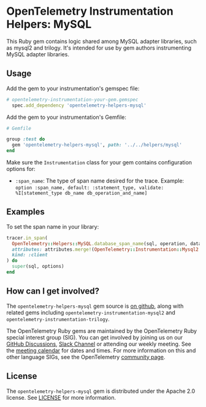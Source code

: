 # OpenTelemetry Instrumentation Helpers: MySQL

This Ruby gem contains logic shared among MySQL adapter libraries, such as mysql2 and trilogy. It's intended for use by gem authors instrumenting MySQL adapter libraries.

## Usage

Add the gem to your instrumentation's gemspec file:

```ruby
# opentelemetry-instrumentation-your-gem.gemspec
  spec.add_dependency 'opentelemetry-helpers-mysql'
```

Add the gem to your instrumentation's Gemfile:

```ruby
# Gemfile

group :test do
  gem 'opentelemetry-helpers-mysql', path: '../../helpers/mysql'
end
```

Make sure the `Instrumentation` class for your gem contains configuration options for:

- `:span_name`: The type of span name desired for the trace.
  Example: `option :span_name, default: :statement_type, validate: %I[statement_type db_name db_operation_and_name]`

## Examples

To set the span name in your library:

```ruby
tracer.in_span(
  OpenTelemetry::Helpers::MySQL.database_span_name(sql, operation, database_name, config),
  attributes: attributes.merge!(OpenTelemetry::Instrumentation::Mysql2.attributes),
  kind: :client
) do
  super(sql, options)
end
```

## How can I get involved?

The `opentelemetry-helpers-mysql` gem source is [on github][repo-github], along with related gems including `opentelemetry-instrumentation-mysql2` and `opentelemetry-instrumentation-trilogy`.

The OpenTelemetry Ruby gems are maintained by the OpenTelemetry Ruby special interest group (SIG). You can get involved by joining us on our [GitHub Discussions][discussions-url], [Slack Channel][slack-channel] or attending our weekly meeting. See the [meeting calendar][community-meetings] for dates and times. For more information on this and other language SIGs, see the OpenTelemetry [community page][ruby-sig].

## License

The `opentelemetry-helpers-mysql` gem is distributed under the Apache 2.0 license. See [LICENSE][license-github] for more information.

[repo-github]: https://github.com/open-telemetry/opentelemetry-ruby
[license-github]: https://github.com/open-telemetry/opentelemetry-ruby-contrib/blob/main/LICENSE
[ruby-sig]: https://github.com/open-telemetry/community#ruby-sig
[community-meetings]: https://github.com/open-telemetry/community#community-meetings
[slack-channel]: https://cloud-native.slack.com/archives/C01NWKKMKMY
[discussions-url]: https://github.com/open-telemetry/opentelemetry-ruby/discussions
